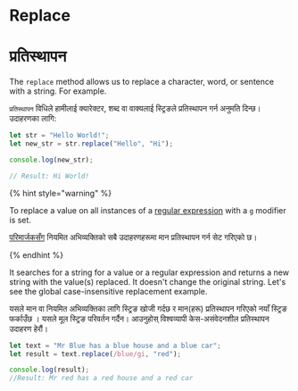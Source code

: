 # Replace

# प्रतिस्थापन

The `replace` method allows us to replace a character, word, or sentence with a string. For example.

`प्रतिस्थापन` विधिले हामीलाई क्यारेक्टर, शब्द वा वाक्यलाई स्ट्रिङले प्रतिस्थापन गर्न अनुमति दिन्छ। उदाहरणका लागि:

```javascript
let str = "Hello World!";
let new_str = str.replace("Hello", "Hi");

console.log(new_str);

// Result: Hi World!
```

{% hint style="warning" %}


To replace a value on all instances of a [regular expression](../regular-expression.md) with a `g` modifier is set.

[परिमार्जकसँग](../regular-expression.md) नियमित अभिव्यक्तिको सबै उदाहरणहरूमा मान प्रतिस्थापन गर्न सेट गरिएको छ।

{% endhint %}

It searches for a string for a value or a regular expression and returns a new string with the value(s) replaced. It doesn't change the original string. Let's see the global case-insensitive replacement example.

यसले मान वा नियमित अभिव्यक्तिका लागि स्ट्रिङ खोजी गर्दछ र मान(हरू) प्रतिस्थापन गरिएको नयाँ स्ट्रिङ फर्काउँछ । यसले मूल स्ट्रिङ परिवर्तन गर्दैन। आउनुहोस् विश्वव्यापी केस-असंवेदनशील प्रतिस्थापन उदाहरण हेरौं।

```javascript
let text = "Mr Blue has a blue house and a blue car";
let result = text.replace(/blue/gi, "red"); 

console.log(result); 
//Result: Mr red has a red house and a red car 
```

